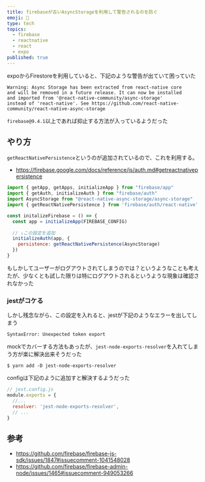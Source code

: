 ```yaml
---
title: firebaseが古いAsyncStorageを利用して警告されるのを防ぐ
emoji: 🦵
type: tech
topics:
  - firebase
  - reactnative
  - react
  - expo
published: true
---
```


expoからFirestoreを利用していると、下記のような警告が出ていて困っていた

```
Warning: Async Storage has been extracted from react-native core
and will be removed in a future release. It can now be installed
and imported from '@react-native-community/async-storage' 
instead of 'react-native'. See https://github.com/react-native-community/react-native-async-storage
```

`firebase@9.4.1`以上であれば抑止する方法が入っているようだった

## やり方

`getReactNativePersistence`というのが追加されているので、これを利用する。
* https://firebase.google.com/docs/reference/js/auth.md#getreactnativepersistence

```js
import { getApp, getApps, initializeApp } from "firebase/app"
import { getAuth, initializeAuth } from "firebase/auth"
import AsyncStorage from "@react-native-async-storage/async-storage"
import { getReactNativePersistence } from 'firebase/auth/react-native'

const initalizeFirebase = () => {
  const app = initializeApp(FIREBASE_CONFIG)
  
  // ↓この設定を追加
  initializeAuth(app, {
    persistence: getReactNativePersistence(AsyncStorage)
  })
}

```

もしかしてユーザーがログアウトされてしまうのでは？というようなことも考えたが、少なくとも試した限りは特にログアウトされるというような現象は確認されなかった


### jestがコケる

しかし残念ながら、この設定を入れると、jestが下記のようなエラーを出してしまう

`SyntaxError: Unexpected token export`

mockでカバーする方法もあったが、`jest-node-exports-resolver`を入れてしまう方が楽に解決出来そうだった

```
$ yarn add -D jest-node-exports-resolver
```

configは下記のように追加すと解決するようだった

```js
// jest.config.js
module.exports = {
  //...
  resolver: 'jest-node-exports-resolver',
  // ...
}
```

## 参考
* https://github.com/firebase/firebase-js-sdk/issues/1847#issuecomment-1041548028
* https://github.com/firebase/firebase-admin-node/issues/1465#issuecomment-949053266
